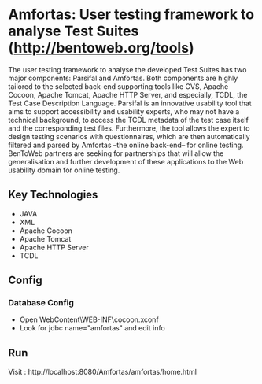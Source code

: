 # Amfortas: User testing framework to analyse Test Suites (http://bentoweb.org/tools)

The user testing framework to analyse the developed Test Suites has two major components: Parsifal and Amfortas. Both components are highly tailored to the selected back-end supporting tools like CVS, Apache Cocoon, Apache Tomcat, Apache HTTP Server, and especially, TCDL, the Test Case Description Language. Parsifal is an innovative usability tool that aims to support accessibility and usability experts, who may not have a technical background, to access the TCDL metadata of the test case itself and the corresponding test files. Furthermore, the tool allows the expert to design testing scenarios with questionnaires, which are then automatically filtered and parsed by Amfortas –the online back-end– for online testing. BenToWeb partners are seeking for partnerships that will allow the generalisation and further development of these applications to the Web usability domain for online testing.

## Key Technologies
+ JAVA
+ XML
+ Apache Cocoon
+ Apache Tomcat
+ Apache HTTP Server
+ TCDL

## Config
### Database Config
+ Open WebContent\WEB-INF\cocoon.xconf
+ Look for  jdbc name="amfortas" and edit info

## Run
Visit : http://localhost:8080/Amfortas/amfortas/home.html



 
